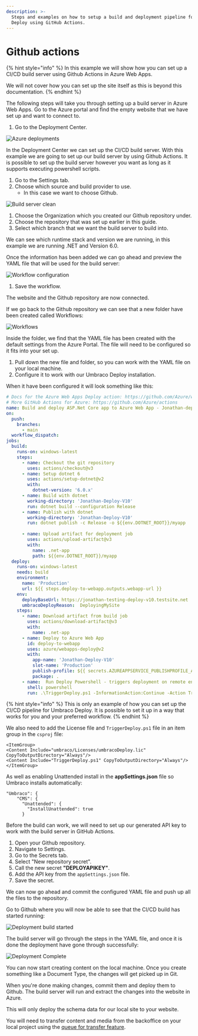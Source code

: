 ```yaml
---
description: >-
  Steps and examples on how to setup a build and deployment pipeline for Umbraco
  Deploy using GitHub Actions.
---
```


# Github actions

{% hint style="info" %}
In this example we will show how you can set up a CI/CD build server using Github Actions in Azure Web Apps.

We will not cover how you can set up the site itself as this is beyond this documentation.
{% endhint %}

The following steps will take you through setting up a build server in Azure Web Apps. Go to the Azure portal and find the empty website that we have set up and want to connect to.

1. Go to the Deployment Center.

![Azure deployments](images/Deployment-center.png)

In the Deployment Center we can set up the CI/CD build server. With this example we are going to set up our build server by using Github Actions. It is possible to set up the build server however you want as long as it supports executing powershell scripts.

1. Go to the Settings tab.
2. Choose which source and build provider to use.
   * In this case we want to choose Github.

![Build server clean](images/Build-server-v10.png)

1. Choose the Organization which you created our Github repository under.
2. Choose the repository that was set up earlier in this guide.
3. Select which branch that we want the build server to build into.

We can see which runtime stack and version we are running, in this example we are running .NET and Version 6.0.

Once the information has been added we can go ahead and preview the YAML file that will be used for the build server:

![Workflow configuration](images/workflow-preview-v10.png)

1. Save the workflow.

The website and the Github repository are now connected.

If we go back to the Github repository we can see that a new folder have been created called Workflows:

![Workflows](images/workflows.png)

Inside the folder, we find that the YAML file has been created with the default settings from the Azure Portal. The file will need to be configured so it fits into your set up.

1. Pull down the new file and folder, so you can work with the YAML file on your local machine.
2. Configure it to work with our Umbraco Deploy installation.

When it have been configured it will look something like this:

```yaml
# Docs for the Azure Web Apps Deploy action: https://github.com/Azure/webapps-deploy
# More GitHub Actions for Azure: https://github.com/Azure/actions
name: Build and deploy ASP.Net Core app to Azure Web App - Jonathan-deploy-v10
on:
  push:
    branches:
      - main
  workflow_dispatch:
jobs:
  build:
    runs-on: windows-latest
    steps:
      - name: Checkout the git repository
        uses: actions/checkout@v3
      - name: Setup dotnet 6
        uses: actions/setup-dotnet@v2
        with:
          dotnet-version: '6.0.x'
      - name: Build with dotnet
        working-directory: 'Jonathan-Deploy-V10'
        run: dotnet build --configuration Release
      - name: Publish with dotnet
        working-directory: 'Jonathan-Deploy-V10'
        run: dotnet publish -c Release -o ${{env.DOTNET_ROOT}}/myapp
        
      - name: Upload artifact for deployment job
        uses: actions/upload-artifact@v3
        with:
          name: .net-app
          path: ${{env.DOTNET_ROOT}}/myapp
  deploy:
    runs-on: windows-latest
    needs: build
    environment:
      name: 'Production'
      url: ${{ steps.deploy-to-webapp.outputs.webapp-url }}
    env:
      deployBaseUrl: https://jonathan-testing-deploy-v10.testsite.net
      umbracoDeployReason:  DeployingMySite
    steps:
      - name: Download artifact from build job
        uses: actions/download-artifact@v3
        with:
          name: .net-app
      - name: Deploy to Azure Web App
        id: deploy-to-webapp
        uses: azure/webapps-deploy@v2
        with:
          app-name: 'Jonathan-Deploy-V10'
          slot-name: 'Production'
          publish-profile: ${{ secrets.AZUREAPPSERVICE_PUBLISHPROFILE_ABC78A5A9E9FG07F87E8R5G9H9J0J7J8 }}
          package: .
      - name:  Run Deploy Powershell - triggers deployment on remote env
        shell: powershell
        run: .\TriggerDeploy.ps1 -InformationAction:Continue -Action TriggerWithStatus -ApiKey ${{ secrets.deployApiKey }} -BaseUrl  ${{ env.deployBaseUrl }} -Reason  ${{ env.umbracoDeployReason }} -Verbose       
```

{% hint style="info" %}
This is only an example of how you can set up the CI/CD pipeline for Umbraco Deploy. It is possible to set it up in a way that works for you and your preferred workflow.
{% endhint %}

We also need to add the License file and `TriggerDeploy.ps1` file in an item group in the `csproj` file:

```
<ItemGroup>
<Content Include="umbraco/Licenses/umbracoDeploy.lic" CopyToOutputDirectory="Always"/>
<Content Include="TriggerDeploy.ps1" CopyToOutputDirectory="Always"/>
</ItemGroup>
```

As well as enabling Unattended install in the **appSettings.json** file so Umbraco installs automatically:

```
"Umbraco": {
    "CMS": {
      "Unattended": {
        "InstallUnattended": true
      }
```

Before the build can work, we will need to set up our generated API key to work with the build server in GitHub Actions.

1. Open your Github repository.
2. Navigate to Settings.
3. Go to the Secrets tab.
4. Select "New repository secret".
5. Call the new secret **"DEPLOYAPIKEY"**.
6. Add the API key from the `appSettings.json` file.
7. Save the secret.

We can now go ahead and commit the configured YAML file and push up all the files to the repository.

Go to Github where you will now be able to see that the CI/CD build has started running:

![Deployment build started](images/Deploying-meta-data.png)

The build server will go through the steps in the YAML file, and once it is done the deployment have gone through successfully:

![Deployment Complete](images/deployment-complete.png)

You can now start creating content on the local machine. Once you create something like a Document Type, the changes will get picked up in Git.

When you're done making changes, commit them and deploy them to Github. The build server will run and extract the changes into the website in Azure.

This will only deploy the schema data for our local site to your website.

You will need to transfer content and media from the backoffice on your local project using the [queue for transfer feature](../../deployment-workflow/content-transfer.md).
